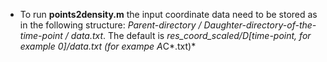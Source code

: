 * To run **points2density.m** the input coordinate data need to be stored as in the following structure: 
*Parent-directory / Daughter-directory-of-the-time-point / data.txt*.
The default is *res_coord_scaled/D[time-point, for example 0]/data.txt (for exampe A*C*.txt)*

